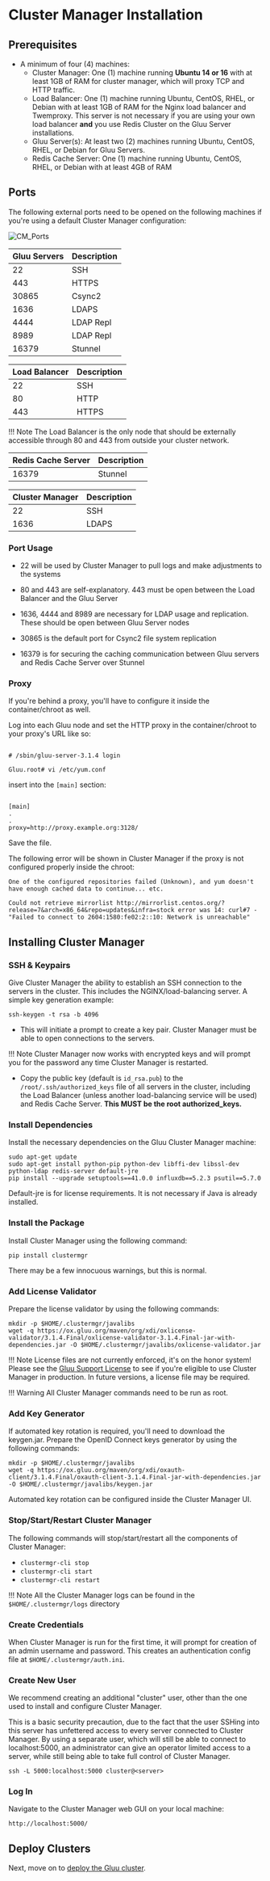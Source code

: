 # Cluster Manager Installation

## Prerequisites

- A minimum of four (4) machines:
    - Cluster Manager: One (1) machine running **Ubuntu 14 or 16** with at least 1GB of RAM for cluster manager, which will proxy TCP and HTTP traffic.
    - Load Balancer: One (1) machine running Ubuntu, CentOS, RHEL, or Debian with at least 1GB of RAM for the Nginx load balancer and Twemproxy. This server is not necessary if you are using your own load balancer **and** you use Redis Cluster on the Gluu Server installations.
    - Gluu Server(s): At least two (2) machines running Ubuntu, CentOS, RHEL, or Debian for Gluu Servers.
    - Redis Cache Server: One (1) machine running Ubuntu, CentOS, RHEL, or Debian with at least 4GB of RAM

## Ports

The following external ports need to be opened on the following machines if you're using a default Cluster Manager configuration:

![CM_Ports](../img/CM_Ports.png)

| Gluu Servers | Description |
| -- | -- |
| 22 | SSH |
| 443 | HTTPS |
| 30865 | Csync2 |
| 1636 | LDAPS |
| 4444 | LDAP Repl |
| 8989 | LDAP Repl |
| 16379 | Stunnel |

| Load Balancer | Description |
|--| --|
| 22 | SSH |
| 80 | HTTP |
| 443 | HTTPS |

!!! Note
    The Load Balancer is the only node that should be externally accessible through 80 and 443 from outside your cluster network.

| Redis Cache Server | Description |
|--| --|
| 16379 | Stunnel |

| Cluster Manager | Description|
| -- | --|
| 22 | SSH |
|1636| LDAPS |

### Port Usage

- 22 will be used by Cluster Manager to pull logs and make adjustments to the systems

- 80 and 443 are self-explanatory. 443 must be open between the Load Balancer and the Gluu Server

- 1636, 4444 and 8989 are necessary for LDAP usage and replication. These should be open between Gluu Server nodes

- 30865 is the default port for Csync2 file system replication

- 16379 is for securing the caching communication between Gluu servers and Redis Cache Server over Stunnel

### Proxy

If you're behind a proxy, you'll have to configure it inside the container/chroot as well.

Log into each Gluu node and set the HTTP proxy in the container/chroot to your proxy's URL like so:

```

# /sbin/gluu-server-3.1.4 login

Gluu.root# vi /etc/yum.conf

```

insert into the `[main]` section:

```

[main]
.
.
proxy=http://proxy.example.org:3128/

```

Save the file.

The following error will be shown in Cluster Manager if the proxy is not configured properly inside the chroot:

```
One of the configured repositories failed (Unknown), and yum doesn't have enough cached data to continue... etc.

Could not retrieve mirrorlist http://mirrorlist.centos.org/?release=7&arch=x86_64&repo=updates&infra=stock error was 14: curl#7 - "Failed to connect to 2604:1580:fe02:2::10: Network is unreachable"
```

## Installing Cluster Manager

### SSH & Keypairs

Give Cluster Manager the ability to establish an SSH connection to the servers in the cluster. This includes the NGINX/load-balancing server. A simple key generation example:

`ssh-keygen -t rsa -b 4096`

- This will initiate a prompt to create a key pair. Cluster Manager must be able to open connections to the servers.

!!! Note
    Cluster Manager now works with encrypted keys and will prompt you for the password any time Cluster Manager is restarted.

- Copy the public key (default is `id_rsa.pub`) to the `/root/.ssh/authorized_keys` file of all servers in the cluster, including the Load Balancer (unless another load-balancing service will be used) and Redis Cache Server. **This MUST be the root authorized_keys.**

### Install Dependencies

Install the necessary dependencies on the Gluu Cluster Manager machine:

```
sudo apt-get update
sudo apt-get install python-pip python-dev libffi-dev libssl-dev python-ldap redis-server default-jre
pip install --upgrade setuptools==41.0.0 influxdb==5.2.3 psutil==5.7.0
```

Default-jre is for license requirements. It is not necessary if Java is already installed.

### Install the Package

Install Cluster Manager using the following command:

```
pip install clustermgr
```

There may be a few innocuous warnings, but this is normal.

### Add License Validator

Prepare the license validator by using the following commands:

```
mkdir -p $HOME/.clustermgr/javalibs
wget -q https://ox.gluu.org/maven/org/xdi/oxlicense-validator/3.1.4.Final/oxlicense-validator-3.1.4.Final-jar-with-dependencies.jar -O $HOME/.clustermgr/javalibs/oxlicense-validator.jar
```

!!! Note
    License files are not currently enforced, it's on the honor system! Please see the [Gluu Support License](https://github.com/GluuFederation/cluster-mgr/blob/master/LICENSE) to see if you're eligible to use Cluster Manager in production. In future versions, a license file may be required.

!!! Warning
    All Cluster Manager commands need to be run as root.

### Add Key Generator

If automated key rotation is required, you'll need to download the keygen.jar. Prepare the OpenID Connect keys generator by using the following commands:

```
mkdir -p $HOME/.clustermgr/javalibs
wget -q https://ox.gluu.org/maven/org/xdi/oxauth-client/3.1.4.Final/oxauth-client-3.1.4.Final-jar-with-dependencies.jar -O $HOME/.clustermgr/javalibs/keygen.jar
```

Automated key rotation can be configured inside the Cluster Manager UI.

### Stop/Start/Restart Cluster Manager

The following commands will stop/start/restart all the components of Cluster Manager:

 - `clustermgr-cli stop`
 - `clustermgr-cli start`
 - `clustermgr-cli restart`


!!! Note
    All the Cluster Manager logs can be found in the `$HOME/.clustermgr/logs` directory

### Create Credentials

When Cluster Manager is run for the first time, it will prompt for creation of an admin username and password. This creates an authentication config file at `$HOME/.clustermgr/auth.ini`.


### Create New User

We recommend creating an additional "cluster" user, other than the one used to install and configure Cluster Manager.

This is a basic security precaution, due to the fact that the user SSHing into this server has unfettered access to every server connected to Cluster Manager. By using a separate user, which will still be able to connect to localhost:5000, an administrator can give an operator limited access to a server, while still being able to take full control of Cluster Manager.

```
ssh -L 5000:localhost:5000 cluster@<server>
```

### Log In

Navigate to the Cluster Manager web GUI on your local machine:

```
http://localhost:5000/
```

## Deploy Clusters
Next, move on to [deploy the Gluu cluster](../deploy/index.md).
